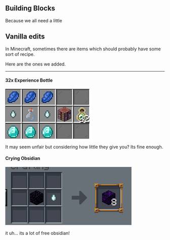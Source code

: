 ## Building Blocks
Because we all need a little 






## Vanilla edits
In Minecraft, sometimes there are items which should probably have some sort of recipe.

Here are the ones we added.

---


#### 32x Experience Bottle

![alt text](images/ExpBottleRecipee.png)

It may seem unfair but considering how little they give you? Its fine enough.

#### Crying Obsidian

![alt text](images\CryingObsidianRecipee.png)

it uh... its a lot of free obsidian!

#### 